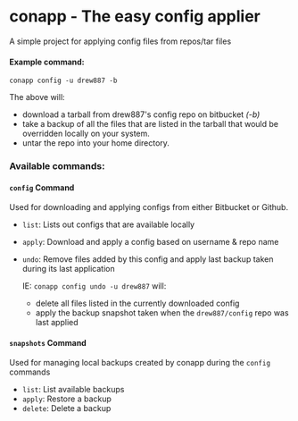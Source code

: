 # conapp - The easy config applier

A simple project for applying config files from repos/tar files

#### Example command:
```
conapp config -u drew887 -b
```

The above will:
  * download a tarball from drew887's config repo on bitbucket *(-b)*
  * take a backup of all the files that are listed in the tarball that
  would be overridden locally on your system. 
  * untar the repo into your home directory.

### Available commands:

#### `config` Command
Used for downloading and applying configs from either Bitbucket or Github.

  * `list`: Lists out configs that are available locally
  * `apply`: Download and apply a config based on username & repo name
  * `undo`: Remove files added by this config and apply last backup taken during
  its last application

      IE: `conapp config undo -u drew887` will:
       * delete all files listed in the currently downloaded config
       * apply the backup snapshot taken when the `drew887/config` repo was last applied


#### `snapshots` Command
Used for managing local backups created by conapp during the `config` commands

  * `list`: List available backups
  * `apply`: Restore a backup
  * `delete`: Delete a backup
